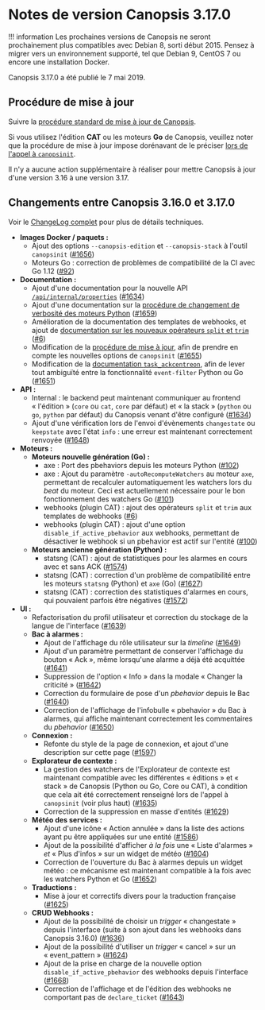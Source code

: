# Notes de version Canopsis 3.17.0

!!! information
    Les prochaines versions de Canopsis ne seront prochainement plus compatibles avec Debian 8, sorti début 2015. Pensez à migrer vers un environnement supporté, tel que Debian 9, CentOS 7 ou encore une installation Docker.

Canopsis 3.17.0 a été publié le 7 mai 2019.

## Procédure de mise à jour

Suivre la [procédure standard de mise à jour de Canopsis](../guide-administration/mise-a-jour/index.md).

Si vous utilisez l'édition **CAT** ou les moteurs **Go** de Canopsis, veuillez noter que la procédure de mise à jour impose dorénavant de le préciser [lors de l'appel à `canopsinit`](../guide-administration/mise-a-jour/index.md#mise-a-jour-en-installation-par-paquets).

Il n'y a aucune action supplémentaire à réaliser pour mettre Canopsis à jour d'une version 3.16 à une version 3.17.

## Changements entre Canopsis 3.16.0 et 3.17.0

Voir le [ChangeLog complet](https://git.canopsis.net/canopsis/canopsis/blob/develop/CHANGELOG.md) pour plus de détails techniques.

*  **Images Docker / paquets :**
    *  Ajout des options `--canopsis-edition` et `--canopsis-stack` à l'outil `canopsinit` ([#1656](https://git.canopsis.net/canopsis/canopsis/issues/1656))
    *  Moteurs Go : correction de problèmes de compatibilité de la CI avec Go 1.12 ([#92](https://git.canopsis.net/canopsis/go-revolution/issues/92))
*  **Documentation :**
    *  Ajout d'une documentation pour la nouvelle API [`/api/internal/properties`](../guide-developpement/internal/api_internal.md) ([#1634](https://git.canopsis.net/canopsis/canopsis/issues/1634))
    *  Ajout d'une documentation sur la [procédure de changement de verbosité des moteurs Python](../guide-administration/moteurs/index.md#moteurs-python-avec-systemd) ([#1659](https://git.canopsis.net/canopsis/canopsis/issues/1659))
    *  Amélioration de la documentation des templates de webhooks, et ajout de [documentation sur les nouveaux opérateurs `split` et `trim`](../guide-administration/webhooks/templates-golang.md#transformation-des-variables) ([#6](https://git.canopsis.net/cat/go-engines/issues/6))
    *  Modification de la [procédure de mise à jour](../guide-administration/mise-a-jour/index.md), afin de prendre en compte les nouvelles options de `canopsinit` ([#1655](https://git.canopsis.net/canopsis/canopsis/issues/1655))
    *  Modification de la [documentation `task_ackcentreon`](../guide-administration/moteurs/moteur-task_ackcentreon.md), afin de lever tout ambiguïté entre la fonctionnalité `event-filter` Python ou Go ([#1651](https://git.canopsis.net/canopsis/canopsis/issues/1651))
*  **API :**
    *  Internal : le backend peut maintenant communiquer au frontend « l'édition » (`core` ou `cat`, `core` par défaut) et « la stack » (`python` ou `go`, `python` par défaut) du Canopsis venant d'être configuré ([#1634](https://git.canopsis.net/canopsis/canopsis/issues/1634))
    *  Ajout d'une vérification lors de l'envoi d'évènements `changestate` ou `keepstate` avec l'état `info` : une erreur est maintenant correctement renvoyée ([#1648](https://git.canopsis.net/canopsis/canopsis/issues/1648))
*  **Moteurs :**
    *  **Moteurs nouvelle génération (Go) :**
        *  axe : Port des pbehaviors depuis les moteurs Python ([#102](https://git.canopsis.net/canopsis/go-revolution/issues/102))
        *  axe : Ajout du paramètre `-autoRecomputeWatchers` au moteur `axe`, permettant de recalculer automatiquement les watchers lors du *beat* du moteur. Ceci est actuellement nécessaire pour le bon fonctionnement des watchers Go ([#101](https://git.canopsis.net/canopsis/go-revolution/issues/101))
        *  webhooks (plugin CAT) : ajout des opérateurs `split` et `trim` aux templates de webhooks ([#6](https://git.canopsis.net/cat/go-engines/issues/6))
        *  webhooks (plugin CAT) : ajout d'une option `disable_if_active_pbehavior` aux webhooks, permettant de désactiver le webhook si un pbehavior est actif sur l'entité ([#100](https://git.canopsis.net/canopsis/go-revolution/issues/100))
    *  **Moteurs ancienne génération (Python) :**
        *  statsng (CAT) : ajout de statistiques pour les alarmes en cours avec et sans ACK ([#1574](https://git.canopsis.net/canopsis/canopsis/issues/1574))
        *  statsng (CAT) : correction d'un problème de compatibilité entre les moteurs `statsng` (Python) et `axe` (Go) ([#1627](https://git.canopsis.net/canopsis/canopsis/issues/1627))
        *  statsng (CAT) : correction des statistiques d'alarmes en cours, qui pouvaient parfois être négatives ([#1572](https://git.canopsis.net/canopsis/canopsis/issues/1572))
*  **UI :**
    *  Refactorisation du profil utilisateur et correction du stockage de la langue de l'interface ([#1639](https://git.canopsis.net/canopsis/canopsis/issues/1639))
    *  **Bac à alarmes :**
        *  Ajout de l'affichage du rôle utilisateur sur la *timeline* ([#1649](https://git.canopsis.net/canopsis/canopsis/issues/1649))
        *  Ajout d'un paramètre permettant de conserver l'affichage du bouton « Ack », même lorsqu'une alarme a déjà été acquittée ([#1641](https://git.canopsis.net/canopsis/canopsis/issues/1641))
        *  Suppression de l'option « Info » dans la modale « Changer la criticité » ([#1642](https://git.canopsis.net/canopsis/canopsis/issues/1642))
        *  Correction du formulaire de pose d'un *pbehavior* depuis le Bac ([#1640](https://git.canopsis.net/canopsis/canopsis/issues/1640))
        *  Correction de l'affichage de l'infobulle « pbehavior » du Bac à alarmes, qui affiche maintenant correctement les commentaires du *pbehavior* ([#1650](https://git.canopsis.net/canopsis/canopsis/issues/1650))
    *  **Connexion :**
        *  Refonte du style de la page de connexion, et ajout d'une description sur cette page ([#1597](https://git.canopsis.net/canopsis/canopsis/issues/1597))
    *  **Explorateur de contexte :**
        *  La gestion des watchers de l'Explorateur de contexte est maintenant compatible avec les différentes « éditions » et « stack » de Canopsis (Python ou Go, Core ou CAT), à condition que cela ait été correctement renseigné lors de l'appel à `canopsinit` (voir plus haut) ([#1635](https://git.canopsis.net/canopsis/canopsis/issues/1635))
        *  Correction de la suppression en masse d'entités ([#1629](https://git.canopsis.net/canopsis/canopsis/issues/1629))
    *  **Météo des services :**
        *  Ajout d'une icône « Action annulée » dans la liste des actions ayant pu être appliquées sur une entité ([#1586](https://git.canopsis.net/canopsis/canopsis/issues/1586))
        *  Ajout de la possibilité d'afficher *à la fois* une « Liste d'alarmes » *et* « Plus d'infos » sur un widget de météo ([#1604](https://git.canopsis.net/canopsis/canopsis/issues/1604))
        *  Correction de l'ouverture du Bac à alarmes depuis un widget météo : ce mécanisme est maintenant compatible à la fois avec les watchers Python et Go ([#1652](https://git.canopsis.net/canopsis/canopsis/issues/1652))
    *  **Traductions :**
        *  Mise à jour et correctifs divers pour la traduction française ([#1625](https://git.canopsis.net/canopsis/canopsis/issues/1625))
    *  **CRUD Webhooks :**
        *  Ajout de la possibilité de choisir un *trigger* « changestate » depuis l'interface (suite à son ajout dans les webhooks dans Canopsis 3.16.0) ([#1636](https://git.canopsis.net/canopsis/canopsis/issues/1636))
        *  Ajout de la possibilité d'utiliser un *trigger* « cancel » sur un « event\_pattern » ([#1624](https://git.canopsis.net/canopsis/canopsis/issues/1624))
        *  Ajout de la prise en charge de la nouvelle option `disable_if_active_pbehavior` des webhooks depuis l'interface ([#1668](https://git.canopsis.net/canopsis/canopsis/issues/1668))
        *  Correction de l'affichage et de l'édition des webhooks ne comportant pas de `declare_ticket` ([#1643](https://git.canopsis.net/canopsis/canopsis/issues/1643))
